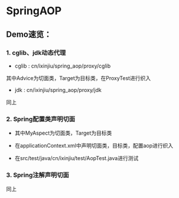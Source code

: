 # SpringAOP

## Demo速览：

### 1. cglib、jdk动态代理

- cglib : cn/ixinjiu/spring_aop/proxy/cglib


其中Advice为切面类，Target为目标类，在ProxyTest进行织入

- jdk : cn/ixinjiu/spring_aop/proxy/jdk


同上

### 2. Spring配置类声明切面

- 其中MyAspect为切面类，Target为目标类

- 在applicationContext.xml中声明切面类，目标类，配置aop进行织入

- 在src/test/java/cn/ixinjiu/test/AopTest.java进行测试


### 3. Spring注解声明切面

同上